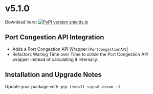 # v5.1.0
Download here: [![PyPI version shields.io](https://img.shields.io/pypi/v/signal-ocean.svg)](https://pypi.python.org/pypi/signal-ocean/)

## Port Congestion API Integration

- Adds a Port Congestion API Wrapper (`PortCongestionAPI`)
- Refactors Waiting Time over Time to utilize the Port Congestion API wrapper instead of
  calculating it internally.

## Installation and Upgrade Notes
Update your package with: `pip install signal-ocean -U`